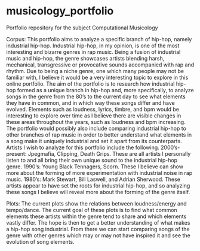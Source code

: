 # musicology_portfolio
Portfolio repository for the subject Computational Musicology

Corpus:
This portfolio aims to analyze a specific branch of hip-hop, namely industrial hip-hop. Industrial hip-hop, in my opinion, is one of the most interesting and bizarre genres in rap music. Being a fusion of industrial music and hip-hop, the genre showcases artists blending harsh, mechanical, transgressive or provocative sounds accompanied with rap and rhythm. Due to being a niche genre, one which many people may not be familiar with, I believe it would be a very interesting topic to explore in this online portfolio. The aim of the portfolio is to research how industrial hip-hop formed as a unique branch in hip-hop and, more specifically, to analyze songs in the genre from the 80’s to the current day to see what elements they have in common, and in which way these songs differ and have evolved. Elements such as loudness, lyrics, timbre, and bpm would be interesting to explore over time as I believe there are visible changes in these areas throughout the years, such as loudness and bpm increasing. The portfolio would possibly also include comparing industrial hip-hop to other branches of rap music in order to better understand what elements in a song make it uniquely industrial and set it apart from its counterparts.
Artists I wish to analyze for this portfolio include the following.
2000’s-present: Jpegmafia, Clipping, Death Grips. These are all artists I personally listen to and all bring their own unique sound to the industrial hip-hop genre.
1990’s: Young Black Tennagers, Scorn. These I believe can show more about the forming of more experimentation with industrial noise in rap music.
1980’s: Mark Stewart, Bill Laswell, and Adrian Sherwood. These artists appear to have set the roots for industrial hip-hop, and so analyzing these songs I believe will reveal more about the forming of the genre itself.


Plots:
The current plots show the relations between loudness/energy and tempo/dance. The current goal of these plots is to find what common elements these artists within the genre tend to share and which elements vastly differ. The hope is then to get a better understanding of what makes a hip-hop song industrial. From there we can start comparing songs of the genre with other genres which may or may not have inspired it and see the evolution of song elements.